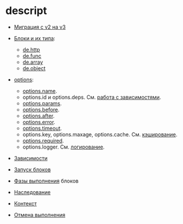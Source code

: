 # descript

  * [Миграция с v2 на v3](./v2-v3.md)

  * [Блоки и их типа](./blocks.md):

      * [de.http](./http_block.md)
      * [de.func](./function_block.md)
      * [de.array](./array_block.md)
      * [de.object](./object_block.md)

  * [options](./options.md):

      * [options.name](./options_name.md).
      * options.id и options.deps. См. [работа с зависимостями](./deps.md).
      * [options.params](./options_params.md).
      * [options.before](./options_before.md).
      * [options.after](./options_after.md).
      * [options.error](./options_error.md).
      * [options.timeout](./options_timeout.md).
      * options.key, options.maxage, options.cache. См. [кэширование](./cache.md).
      * [options.required](./options_required.md).
      * options.logger. См. [логирование](./logs.md).

  * [Зависимости](./deps.md)

  * [Запуск блоков](./run.md)

  * [Фазы выполнения](./phases.md) блоков

  * [Наследование](./inheritance.md)

  * [Контекст](./context.md)

  * [Отмена выполнения](./cancel.md)

